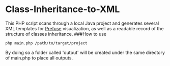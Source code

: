 # Class-Inheritance-to-XML
This PHP script scans through a local Java project and generates several XML templates for [Prefuse](http://prefuse.org/) visualization, as well as a readable record of the structure of classes inheritance. 
###How to use
```
php main.php /path/to/target/project
```
By doing so a folder called 'output' will be created under the same directory of main.php to place all outputs. 
